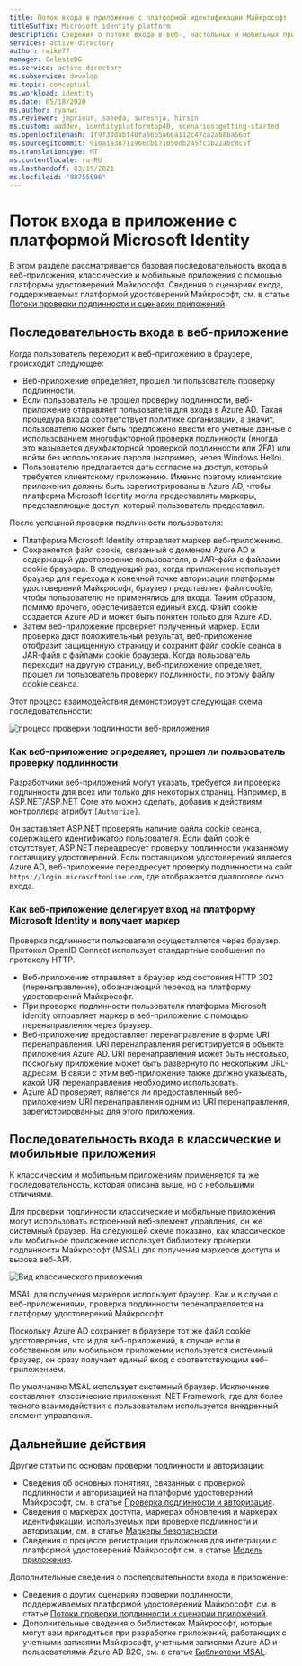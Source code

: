 ```yaml
---
title: Поток входа в приложение с платформой идентификации Майкрософт | Службы
titleSuffix: Microsoft identity platform
description: Сведения о потоке входа в веб-, настольных и мобильных приложениях на платформе Microsoft Identity.
services: active-directory
author: rwike77
manager: CelesteDG
ms.service: active-directory
ms.subservice: develop
ms.topic: conceptual
ms.workload: identity
ms.date: 05/18/2020
ms.author: ryanwi
ms.reviewer: jmprieur, saeeda, sureshja, hirsin
ms.custom: aaddev, identityplatformtop40, scenarios:getting-started
ms.openlocfilehash: 1f9f330ab140fa66b5a66a112c47ca2a68ba56bf
ms.sourcegitcommit: 910a1a38711966cb171050db245fc3b22abc8c5f
ms.translationtype: MT
ms.contentlocale: ru-RU
ms.lasthandoff: 03/19/2021
ms.locfileid: "98755696"
---
```

# <a name="app-sign-in-flow-with-the-microsoft-identity-platform"></a>Поток входа в приложение с платформой Microsoft Identity

В этом разделе рассматривается базовая последовательность входа в веб-приложения, классические и мобильные приложения с помощью платформы удостоверений Майкрософт. Сведения о сценариях входа, поддерживаемых платформой удостоверений Майкрософт, см. в статье [Потоки проверки подлинности и сценарии приложений](authentication-flows-app-scenarios.md).

## <a name="web-app-sign-in-flow"></a>Последовательность входа в веб-приложение

Когда пользователь переходит к веб-приложению в браузере, происходит следующее:

* Веб-приложение определяет, прошел ли пользователь проверку подлинности.
* Если пользователь не прошел проверку подлинности, веб-приложение отправляет пользователя для входа в Azure AD. Такая процедура входа соответствует политике организации, а значит, пользователю может быть предложено ввести его учетные данные с использованием [многофакторной проверки подлинности](../authentication/concept-mfa-howitworks.md) (иногда это называется двухфакторной проверкой подлинности или 2FA) или войти без использования пароля (например, через Windows Hello).
* Пользователю предлагается дать согласие на доступ, который требуется клиентскому приложению. Именно поэтому клиентские приложения должны быть зарегистрированы в Azure AD, чтобы платформа Microsoft Identity могла предоставлять маркеры, представляющие доступ, который пользователь предоставил.

После успешной проверки подлинности пользователя:

* Платформа Microsoft Identity отправляет маркер веб-приложению.
* Сохраняется файл cookie, связанный с доменом Azure AD и содержащий удостоверение пользователя, в JAR-файл с файлами cookie браузера. В следующий раз, когда приложение использует браузер для перехода к конечной точке авторизации платформы удостоверений Майкрософт, браузер представляет файл cookie, чтобы пользователю не применялись для входа. Таким образом, помимо прочего, обеспечивается единый вход. Файл cookie создается Azure AD и может быть понятен только для Azure AD.
* Затем веб-приложение проверяет полученный маркер. Если проверка даст положительный результат, веб-приложение отобразит защищенную страницу и сохранит файл cookie сеанса в JAR-файл с файлами cookie браузера. Когда пользователь переходит на другую страницу, веб-приложение определяет, прошел ли пользователь проверку подлинности, по этому файлу cookie сеанса.

Этот процесс взаимодействия демонстрирует следующая схема последовательности:

![процесс проверки подлинности веб-приложения](media/authentication-scenarios/web-app-how-it-appears-to-be.png)

### <a name="how-a-web-app-determines-if-the-user-is-authenticated"></a>Как веб-приложение определяет, прошел ли пользователь проверку подлинности

Разработчики веб-приложений могут указать, требуется ли проверка подлинности для всех или только для некоторых страниц. Например, в ASP.NET/ASP.NET Core это можно сделать, добавив к действиям контроллера атрибут `[Authorize]`.

Он заставляет ASP.NET проверять наличие файла cookie сеанса, содержащего идентификатор пользователя. Если файл cookie отсутствует, ASP.NET переадресует проверку подлинности указанному поставщику удостоверений. Если поставщиком удостоверений является Azure AD, веб-приложение переадресует проверку подлинности на сайт `https://login.microsoftonline.com`, где отображается диалоговое окно входа.

### <a name="how-a-web-app-delegates-sign-in-to-the-microsoft-identity-platform-and-obtains-a-token"></a>Как веб-приложение делегирует вход на платформу Microsoft Identity и получает маркер

Проверка подлинности пользователя осуществляется через браузер. Протокол OpenID Connect использует стандартные сообщения по протоколу HTTP.

* Веб-приложение отправляет в браузер код состояния HTTP 302 (перенаправление), обозначающий переход на платформу удостоверений Майкрософт.
* При проверке подлинности пользователя платформа Microsoft Identity отправляет маркер в веб-приложение с помощью перенаправления через браузер.
* Веб-приложение предоставляет перенаправление в форме URI перенаправления. URI перенаправления регистрируется в объекте приложения Azure AD. URI перенаправления может быть несколько, поскольку приложение может быть развернуто по нескольким URL-адресам. В связи с этим веб-приложение также должно указывать, какой URI перенаправления необходимо использовать.
* Azure AD проверяет, является ли предоставленный веб-приложением URI перенаправления одним из URI перенаправления, зарегистрированных для этого приложения.

## <a name="desktop-and-mobile-app-sign-in-flow"></a>Последовательность входа в классические и мобильные приложения

К классическим и мобильным приложениям применяется та же последовательность, которая описана выше, но с небольшими отличиями.

Для проверки подлинности классические и мобильные приложения могут использовать встроенный веб-элемент управления, он же системный браузер. На следующей схеме показано, как классическое или мобильное приложение использует библиотеку проверки подлинности Майкрософт (MSAL) для получения маркеров доступа и вызова веб-API.

![Вид классического приложения](media/authentication-scenarios/desktop-app-how-it-appears-to-be.png)

MSAL для получения маркеров использует браузер. Как и в случае с веб-приложениями, проверка подлинности перенаправляется на платформу удостоверений Майкрософт.

Поскольку Azure AD сохраняет в браузере тот же файл cookie удостоверения, что и для веб-приложений, в случае если в собственном или мобильном приложении используется системный браузер, он сразу получает единый вход с соответствующим веб-приложением.

По умолчанию MSAL использует системный браузер. Исключение составляют классические приложения .NET Framework, где для более тесного взаимодействия с пользователем используется внедренный элемент управления.

## <a name="next-steps"></a>Дальнейшие действия

Другие статьи по основам проверки подлинности и авторизации:

* Сведения об основных понятиях, связанных с проверкой подлинности и авторизацией на платформе удостоверений Майкрософт, см. в статье [Проверка подлинности и авторизация](authentication-vs-authorization.md).
* Сведения о маркерах доступа, маркерах обновления и маркерах идентификации, используемых при проверке подлинности и авторизации, см. в статье [Маркеры безопасности](security-tokens.md).
* Сведения о процессе регистрации приложения для интеграции с платформой удостоверений Майкрософт см. в статье [Модель приложения](application-model.md).

Дополнительные сведения о последовательности входа в приложение:

* Сведения о других сценариях проверки подлинности, поддерживаемых платформой удостоверений Майкрософт, см. в статье [Потоки проверки подлинности и сценарии приложений](authentication-flows-app-scenarios.md).
* Дополнительные сведения о библиотеках Майкрософт, которые могут вам пригодиться при разработке приложений, работающих с учетными записями Майкрософт, учетными записями Azure AD и пользователями Azure AD B2C, см. в статье [Библиотеки MSAL](msal-overview.md).
